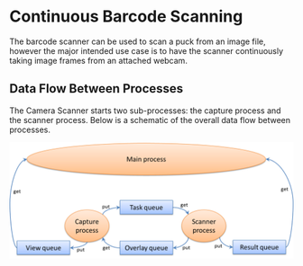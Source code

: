 Continuous Barcode Scanning
===========================
The barcode scanner can be used to scan a puck from an image file, however the major intended use case is to have the scanner continuously taking image frames from an attached webcam.

Data Flow Between Processes
---------------------------
The Camera Scanner starts two sub-processes: the capture process and the scanner process. Below is a schematic of the overall data flow between processes.

![](img/CameraDataFlow.png)


